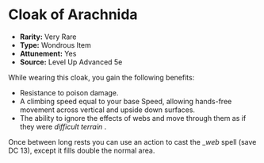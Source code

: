 # Cloak of Arachnida

- **Rarity:** Very Rare
- **Type:** Wondrous Item
- **Attunement:** Yes
- **Source:** Level Up Advanced 5e

While wearing this cloak, you gain the following benefits:

* Resistance to poison damage.
* A climbing speed equal to your base Speed, allowing hands-free movement across vertical and upside down surfaces.
* The ability to ignore the effects of webs and move through them as if they were _difficult terrain_ .

Once between long rests you can use an action to cast the __web_  spell (save DC 13), except it fills double the normal area.
